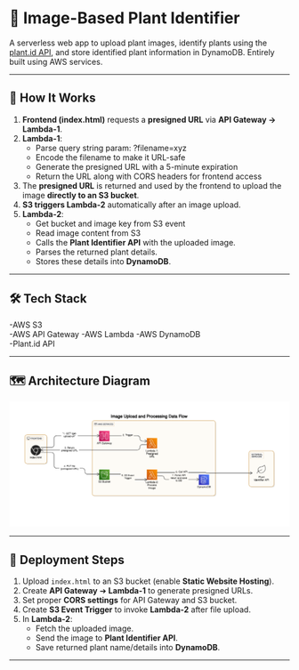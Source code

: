 # 🌿 Image-Based Plant Identifier

A serverless web app to upload plant images, identify plants using the [plant.id API](https://web.plant.id/), and store identified plant information in DynamoDB. Entirely built using AWS services.

---

## 📸 How It Works

1. **Frontend (index.html)** requests a **presigned URL** via **API Gateway → Lambda-1**.
2. **Lambda-1**:
     - Parse query string param: ?filename=xyz
     - Encode the filename to make it URL-safe
     - Generate the presigned URL with a 5-minute expiration
     - Return the URL along with CORS headers for frontend access     
4. The **presigned URL** is returned and used by the frontend to upload the image **directly to an S3 bucket**.
5. **S3 triggers Lambda-2** automatically after an image upload.
6. **Lambda-2**:
    - Get bucket and image key from S3 event
    - Read image content from S3
    - Calls the **Plant Identifier API** with the uploaded image.
    - Parses the returned plant details.
    - Stores these details into **DynamoDB**.
---

## 🛠️ Tech Stack

-AWS S3      
-AWS API Gateway
-AWS Lambda
-AWS DynamoDB    
-Plant.id API    

---

## 🗺️ Architecture Diagram

![Architecture](./plant-identifier-architecture.png)

---

## 🚀 Deployment Steps

1. Upload `index.html` to an S3 bucket (enable **Static Website Hosting**).
2. Create **API Gateway** ➔ **Lambda-1** to generate presigned URLs.
3. Set proper **CORS settings** for API Gateway and S3 bucket.
4. Create **S3 Event Trigger** to invoke **Lambda-2** after file upload.
5. In **Lambda-2**:
    - Fetch the uploaded image.
    - Send the image to **Plant Identifier API**.
    - Save returned plant name/details into **DynamoDB**.

---

